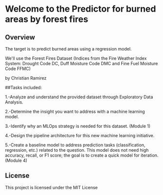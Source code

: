 # Welcome to the Predictor for burned areas by forest fires

## Overview

The target is to predict burned areas using a regression model.

We'll use the Forest Fires Dataset (Indices from the Fire Weather Index System: Drought Code DC, Duff Moisture Code DMC and Fine Fuel Moisture Code FFMC)

by Christian Ramirez

##Tasks included:

1.-Analyze and understand the provided dataset through Exploratory Data Analysis.

2.-Determine the insight you want to address with a machine learning model.

3.-Identify why an MLOps strategy is needed for this dataset. (Module 1)

4.-Design the pipeline architecture for this new machine learning initiative.

5.-Create a baseline model to address prediction tasks (classification, regression, etc.) related to the question. This model does not need high accuracy, recall, or F1 score; the goal is to create a quick model for iteration. (Module 4)

## License

This project is licensed under the MIT License
